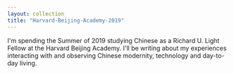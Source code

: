 ```yaml
---
layout: collection
title: "Harvard-Beijing-Academy-2019"
---
```


I'm spending the Summer of 2019 studying Chinese as a Richard U. Light Fellow at the Harvard Beijing Academy. I'll be writing about my experiences interacting with and observing Chinese modernity, technology and day-to-day living.

